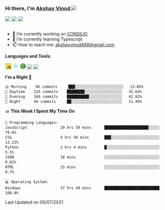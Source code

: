 ### Hi there, I'm [Akshay Vinod ](https://akshayvinod.live)<img src="https://media.giphy.com/media/hvRJCLFzcasrR4ia7z/giphy.gif" width="25px"></a>
<a href="https://www.linkedin.com/in/akshay-vinod/">
  <img align="left"  width="21px" src="https://img.icons8.com/fluent/48/000000/linkedin.png"/>
</a>
<a href="https://twitter.com/_akshay_vinod">
  <img align="left"  width="21px" src="https://img.icons8.com/fluent/48/000000/twitter.png"/>
</a>
<a href="https://discord.gg/bQYHPV93MD">
  <img align="left" width="21px" src="https://img.icons8.com/fluent/48/000000/discord-new-logo.png" />
</a>

<br />
<br />

- 🔭 I’m currently working on [CONSILIO](https://akshay-vinod.github.io/CONSILIO/)<!-- <img align="center" width="20" src="https://i.ibb.co/Wxsn61G/logo.png" /> -->
- 🌱 I’m currently learning Typescript
- 📫 How to reach me: akshayvinod468@gmail.com


**Languages and Tools:**  

<code><img height="20" src="https://raw.githubusercontent.com/github/explore/80688e429a7d4ef2fca1e82350fe8e3517d3494d/topics/javascript/javascript.png"></code>
<code><img height="20" src="https://raw.githubusercontent.com/github/explore/80688e429a7d4ef2fca1e82350fe8e3517d3494d/topics/react/react.png"></code>
<code><img height="20" src="https://raw.githubusercontent.com/github/explore/80688e429a7d4ef2fca1e82350fe8e3517d3494d/topics/nodejs/nodejs.png"></code>
<code><img height="20" src="https://img.icons8.com/color/48/000000/figma.png"/></code>
<code><img height="20" src="https://img.icons8.com/color/50/000000/python.png"/></code>

<!--START_SECTION:waka-->
**I'm a Night 🦉** 

```text
🌞 Morning    50 commits     ███░░░░░░░░░░░░░░░░░░░░░░   13.05% 
🌆 Daytime    125 commits    ████████░░░░░░░░░░░░░░░░░   32.64% 
🌃 Evening    164 commits    ██████████░░░░░░░░░░░░░░░   42.82% 
🌙 Night      44 commits     ██░░░░░░░░░░░░░░░░░░░░░░░   11.49%

```


📊 **This Week I Spent My Time On** 

```text
💬 Programming Languages: 
JavaScript               29 hrs 59 mins      ████████████████████░░░░░   79.6% 
CSS                      4 hrs 58 mins       ███░░░░░░░░░░░░░░░░░░░░░░   13.22% 
Python                   2 hrs 4 mins        █░░░░░░░░░░░░░░░░░░░░░░░░   5.5% 
JSON                     18 mins             ░░░░░░░░░░░░░░░░░░░░░░░░░   0.82% 
HTML                     15 mins             ░░░░░░░░░░░░░░░░░░░░░░░░░   0.7%

💻 Operating System: 
Windows                  37 hrs 40 mins      █████████████████████████   100.0%

```


 Last Updated on 05/07/2021
<!--END_SECTION:waka-->
